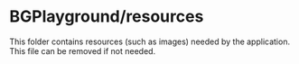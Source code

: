# BGPlayground/resources

This folder contains resources (such as images) needed by the application. This file can
be removed if not needed.

